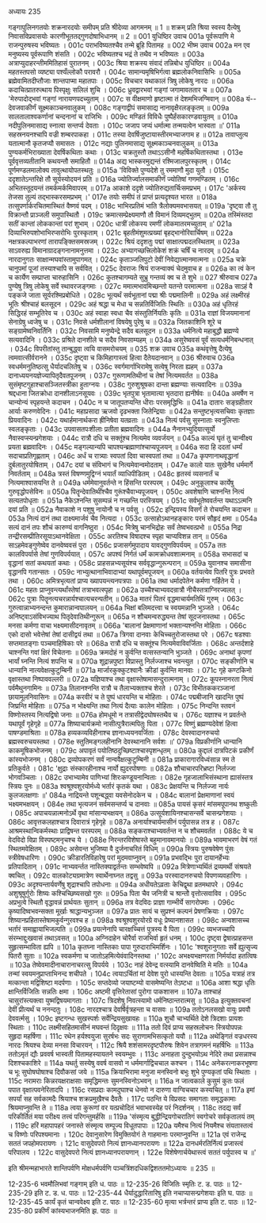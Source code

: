 अध्यायः 235

गङ्गापुलिनगतयोः शक्रनारदयोः समीपम् प्रति श्रीदेव्या आगमनम् ॥ 1 ॥ शक्रम् प्रति श्रिया स्वस्य दैत्येषु निवासविप्रवासयोः कारणीभूततद्गुणदोषाभिधानम् ॥ 2 ॥
001	युधिष्ठिर उवाच 
001a	पूर्वरूपाणि मे राजन्पुरुषस्य भविष्यतः ।
001c	पराभविष्यतश्चैव तन्मे ब्रूहि पितामह ॥
002	भीष्म उवाच 
002a	मन एव मनुष्यस्य पूर्वरूपाणि शंसति ।
002c	भविष्यतश्च भद्रं ते तथैव न भविष्यतः ॥
003a	अत्राप्युदाहरन्तीममितिहासं पुरातनम् ।
003c	श्रिया शक्रस्य संवादं तन्निबोध युधिष्ठिर ॥
004a	महतस्तपसो व्यष्ट्या पश्यँल्लोकौ परावरौ ।
004c	सामान्यमृषिभिर्गत्वा ब्रह्मलोकनिवासिभिः ॥
005a	ब्रह्मेवामितदीप्तौजाः शान्तपाप्मा महातपाः ।
005c	विचचार यथाकालं त्रिषु लोकेषु नारदः ॥
006a	कदाचित्प्रातरुत्थाय पिस्पृक्षुः सलिलं शुचि ।
006c	ध्रुवद्वारभवां गङ्गां जगामावततार च ॥
007a	'मेरुपादोद्भवां गङ्गां नारायणपदच्युताम् ।
007c	स वीक्षमाणो हृष्टात्मा तं देशमभिजग्मिवान् ॥
008a	यं--देवजवाकीर्णं सूक्ष्मकाञ्चनवालुकम् ।
008c	गङ्गाद्वीपं समासाद्य नानावृक्षैरलङ्कृतम् ॥
009a	सालतालाश्वकर्णानां चन्दनानां च राजिभिः ।
009c	मण्डितं विविधैः पुष्पैर्हंसकारण्डवायुतम् ॥
010a	नदीपुलिनमासाद्य स्नात्वा सन्तर्प्य देवताः ।
010c	जजाप जप्यं धर्मात्मा तन्मयत्वेन भास्वता ॥'
011a	सहस्रनयनश्चापि वज्री शम्बरपाकहा ।
011c	तस्या देवर्षिजुष्टायास्तीरमभ्याजगाम ह ॥
012a	तावाप्लुत्य यतात्मानौ कृतजप्यौ समासतः ।
012c	नद्याः पुलिनमासाद्य सूक्ष्मकाञ्चनवालुकम् ॥
013a	पुण्यकर्मभिराख्याता देवर्षिकथिताः कथाः ।
013c	चक्रतुस्तौ तथाऽऽसीनौ महर्षिकथितास्तथा ।
013e	पूर्ववृत्तव्यतीतानि कथयन्तौ समाहितौ ॥
014a	अद्य भास्करमुद्यन्तं रश्मिजालपुरस्कृतम् ।
014c	पूर्णमण्डलमालोक्य तावुत्थायोपतस्थतुः ॥
015a	'विविक्ते पुण्यदेशे तु रममाणौ मुदा युतौ ।
015c	ददृशातेऽन्तरिक्षे तौ सूर्यस्योदयनं प्रति ॥
016a	ज्योतिर्ज्वालसमाकीर्णं ज्योतिषां गणमण्डितम् ।
016c	अभितस्तूदयन्तं तमर्कमर्कमिवापरम् ॥
017a	आकाशे ददृशे ज्योतिरुद्यतार्चिःसमप्रभम् ।
017c	'अर्कस्य तेजसा तुल्यं तद्भास्करसमप्रभम् ।'
017e	तयोः समीपं तं प्राप्तं प्रत्यदृश्यत भारत ॥
018a	तत्सुपर्णार्करचितमास्थितं वैष्णवं पदम् ।
018c	भाभिरप्रतिमं भाति त्रैलोक्यमवभासयत् ॥
019a	'दृष्ट्वा तौ तु विक्रान्तौ प्राञ्जली समुपास्थितौ ।
019c	क्रमात्सम्प्रेक्ष्यमाणौ तौ विमानं दिव्यमद्भुतम् ॥
020a	तस्मिंस्तदा सतीं कान्तां लोककान्तां परां शुभाम् ।
020c	धात्रीं लोकस्य रमणीं लोकमातरमच्युताम् ॥'
021a	दिव्याभिरुपशोभाभिरप्सरोभिः पुरस्कृताम् ।
021c	बृहतीमंशुमत्प्रख्यां बृहद्भानोरिवार्चिषम् ॥
022a	नक्षत्रकल्पाभरणां तारापङ्क्तिसमस्रजम् ।
022c	श्रियं ददृशतुः पद्मां साक्षात्पद्मदलस्थिताम् ॥
023a	साऽवरुह्य विमानाग्रादङ्गनानामनुत्तमा ।
023c	अभ्यागच्छत्त्रिलोकेशं शक्रं चर्षिं च नारदम् ॥
024a	नारदानुगतः साक्षान्मघवांस्तामुपागमत् ।
024c	कृताञ्जलिपुटो देवीं निवेद्यात्मानमात्मना ॥
025a	चक्रे चानुपमां पूजां तस्याश्चापि स सर्ववित् ।
025c	देवराजः श्रियं राजन्वाक्यं चेदमुवाच ह ॥
026a	का त्वं केन च कार्येण सम्प्राप्ता चारुहासिनि ।
026c	कुतश्चागम्यते सुभ्रु गन्तव्यं क्व च ते शुभे ॥
027	श्रीरुवाच 
027a	पुण्येषु त्रिषु लोकेषु सर्वे स्थावरजङ्गमाः ।
027c	ममात्मभावमिच्छन्तो यतन्ते परमात्मना ॥
028a	साऽहं वै पङ्कजे जाता सूर्यरश्मिप्रबोधिते ।
028c	भूत्यर्थं सर्वभूतानां पद्मा श्रीः पद्ममालिनी ॥
029a	अहं लक्ष्मीरहं भूतिः श्रीश्चाहं बलसूदन ।
029c	अहं श्रद्धा च मेधा च सन्नतिर्विजितिः स्थितिः ॥
030a	अहं धृतिरहं सिद्धिरहं सम्भूतिरेव च ।
030c	अहं स्वाहा स्वधा चैव संस्तुतिर्नियतिः कृतिः ॥
031a	राज्ञां विजयमानानां सेनाग्रेषु ध्वजेषु च ।
031c	निवसे धर्मशीलानां विषयेषु पुरेषु च ॥
032a	जितकाशिनि शूरे च सङ्ग्रामेष्वनिवर्तिनि ।
032c	निवसामि मनुष्येन्द्रे सदैव बलसूदन ॥
033a	धर्मनित्ये महाबुद्धौ ब्रह्मण्ये सत्यवादिनि ।
033c	प्रश्रिते दानशीले च सदैव निवसाम्यहम् ॥
034a	असुरेष्ववसं पूर्वं सत्यधर्मनिबन्धनात् ।
034c	विपरीतांस्तु तान्बुद्ध्वा त्वयि वासमरोचयम् ॥
035	शक्र उवाच 
035a	कथंवृत्तेषु दैत्येषु त्वमवात्सीर्वरानने ।
035c	दृष्ट्वा च किमिहागास्त्वं हित्वा दैतेयदानवान् ॥
036	श्रीरुवाच 
036a	स्वधर्ममनुतिष्ठत्सु धैर्यादचलितेषु च ।
036c	स्वर्गमार्गाभिरामेषु सत्वेषु निरता ह्यहम् ॥
037a	दानाध्ययनयज्ञेज्यापितृदैवतपूजनम् ।
037c	गुरूणामतिथीनां च तेषां नित्यमवर्तत ॥
038a	सुसंमृष्टगुहाश्चासञ्जितस्त्रीका हुताग्नयः ।
038c	गुरुशुश्रूषका दान्ता ब्रह्मण्याः सत्यवादिनः ॥
039a	श्रद्दधाना जितक्रोधा दानशीलाऽनसूयवः ।
039c	भृतपुत्रा भृतामात्या भृतदारा ह्यनीर्षवः ॥
040a	अमर्षेण न चान्योन्यं स्पृहयन्ते कदाचन ।
040c	न च जातूपतप्यन्ति धीराः परसमृद्धिभिः ॥
041a	दातारः सङ्ग्रहीतार आर्याः करुणवेदिनः ।
041c	महाप्रसादा ऋजवो दृढभक्ता जितेन्द्रियाः ॥
042a	सन्तुष्टभृत्यसचिवाः कृतज्ञाः प्रियवादिनः ।
042c	यथार्हमानार्थकरा ह्रीनिषेवा यतव्रताः ॥
043a	नित्यं पर्वसु सुस्नाताः स्वनुलिप्ताः स्वलङ्कृताः ।
043c	उपवासतपःशीलाः प्रतीता ब्रह्मवादिनः ॥
044a	नैनानभ्युदियात्सूर्यो नैवास्वप्स्यन्प्रगेशयाः ।
044c	रात्रौ दधि च सक्तूंश्च नित्यमेव व्यवर्जयन् ॥
045a	काल्यं घृतं तु चान्वीक्ष्य प्रयता ब्रह्मवादिनः ।
045c	मङ्गल्यान्यपि चापश्यन्ब्रह्माणांश्चाप्यपूजयन् ॥
046a	सदा हि ददतां धर्म्यं सदाचाप्रतिगृह्णताम् ।
046c	अर्धं च रात्र्याः स्वपतां दिवा चास्वपतां तथा ॥
047a	कृपणानाथवृद्धानां दुर्बलातुरयोषिताम् ।
047c	दयां च संविभागं च नित्यमेवान्वमोदताम् ।
047e	कालो यातः सुखेनैव धर्ममार्गे निवर्तताम् ॥
048a	त्रस्तं विषण्णमुद्विग्नं भयार्तं व्याधिपीडितम् ।
048c	हृतस्वं व्यसनार्तं च नित्यमाश्वासयन्ति ते ॥
049a	धर्ममेवानुवर्तन्ते न हिंसन्ति परस्परम् ।
049c	अनुकूलाश्च कार्येषु गुरुवृद्धोपसेविनः ॥
050a	पितॄन्देवातिथींश्चैव गुरूंश्चैवाभ्यपूजयन् ।
050c	अवशेषाणि चाश्नन्ति नित्यं सत्यतपोधृताः ॥
051a	नैकेऽश्नन्ति सुसम्पन्नं न गच्छन्ति परस्त्रियम् ।
051c	सर्वभूतेष्ववर्तन्त यथाऽऽत्मनि दयां प्रति ॥
052a	नैवाकाशे न पशुषु नायोनौ च न पर्वसु ।
052c	इन्द्रियस्य विसर्गं ते रोचयन्ति कदाचन ॥
053a	नित्यं दानं तथा दाक्ष्यमार्जवं चैव नित्यदा ।
053c	उत्साहोऽथानहङ्कारः परमं सौहृदं क्षमा ॥
054a	सत्यं दानं तपः शौचं कारुण्यं वागनिष्ठुरा ।
054c	मित्रेषु चानभिद्रोहः सर्वं तेष्वभवत्प्रभो ॥
055a	निद्रा तन्द्रीरसम्प्रीतिरसूयाऽथानवेक्षिता ।
055c	अरतिश्च विषादश्च स्पृहा चाप्यविशन्न तान् ॥
056a	साऽहमेवङ्गुणेष्वेव दानवेष्ववसं पुरा ।
056c	प्रजासर्गमुपादाय यावद्गुणविपर्ययम् ॥
057a	ततः कालविपर्यासे तेषां गुणविपर्ययात् ।
057c	अपश्यं निर्गतं धर्मं कामक्रोधवशात्मनाम् ॥
058a	सभासदां च वृद्धानां सतां कथयतां कथाः ।
058c	प्राहसन्नभ्यसूयंश्च सर्ववृद्धान्गुरून्परान् ॥
059a	युवानश्च समासीना वृद्धानपि गतान्सतः ।
059c	नाभ्युत्थानाभिवादाभ्यां यथापूर्वमपूजयन् ॥
060a	वर्तयत्येव पितरि पुत्रः प्रभवते तथा ।
060c	अमित्रभृत्यतां प्राप्य ख्यापयन्त्यनपत्रपाः ॥
061a	तथा धर्मादपेतेन कर्मणा गर्हितेन ये ।
061c	महतः प्राप्नुवन्त्यर्थांस्तेषां तत्राभवत्स्पृहा ॥
062a	उच्चैश्चाभ्यवदन्रात्रौ नीचैस्तत्राग्निरज्वलत् ।
062c	पुत्राः पितॄनत्यचरन्नार्यश्चात्यचरन्पतीन् ॥
063a	मातरं पितरं वृद्धमाचार्यमतिथिं गुरुम् ।
063c	गुरुत्वान्नाभ्यनन्दन्त कुमारान्नान्वपालयन् ॥
064a	भिक्षां बलिमदत्त्वा च स्वयमन्नानि भुञ्जते ।
064c	अनिष्ट्वाऽसंविभज्याथ पितृदेवातिथीन्गुरून् ॥
065a	न शौचमन्वरुद्ध्यन्त तेषां सूदजनास्तथा ।
065c	मनसा कर्मणा वाचा भक्ष्यमासीदनावृतम् ॥
066a	'बालानां प्रेक्षमाणानां भक्तान्यश्नन्ति मोहिताः ।
066c	एको दासो भवेत्तेषां तेषां दासीद्वयं तथा ॥
067a	त्रिगवा दानवाः केचिच्चतुरोजास्तथा परे ।
067c	षडश्वाः सप्तमातङ्गाः पञ्चमाहिषिकाः परे ॥
068a	रात्रौ दधि च सक्तूंश्च नित्यमेवाविवर्जिताः ।
068c	अन्तर्दशाहे चाश्नन्ति गवां क्षिरं विचेतनाः ॥
069a	क्रमदोहं न कुर्वन्ति वत्सस्तन्यानि भुञ्जते ।
069c	अनाथां कृपणां भार्यां घ्नन्ति नित्यं शपन्ति च ॥
070a	शूद्रान्नपुष्टा विप्रास्तु निर्लज्जाश्च भवन्त्युत ।
070c	सङ्कीर्णानि च धान्यानि नात्यवेक्षत्कुटुम्बिनी ॥
071a	मार्जारकुक्कुटश्वानैः क्रीडां कुर्वन्ति मानवाः ।
071c	गृहे कण्टकिनो वृक्षास्तथा निष्पाववल्लरी ॥
072a	यज्ञियाश्च तथा वृक्षास्तेषामासन्दुरात्मनाम् ।
072c	कूपस्नानरता नित्यं पर्वमैथुनगामिनः ॥
073a	तिलानश्नन्ति रात्रौ च तैलाभ्यक्ताश्च शेरते ।
073c	विभीतककरञ्जानां छायामूलनिवासिनः ॥
074a	करवीरं च ते पुष्पं धारयन्ति च मोहिताः ।
074c	पद्मबीजानि खादन्ति पुष्पं जिघ्रन्ति मोहिताः ॥
075a	न भोक्ष्यन्ति तथा नित्यं दैत्याः कालेन मोहिताः ।
075c	निन्दन्ति स्तवनं विष्णोस्तस्य नित्यद्विषो जनाः ॥
076a	होमधूमो न तत्रासीद्वेदघोषस्तथैव च ।
076c	यज्ञाश्च न प्रवर्तन्ते यथापूर्वं गृहेगृहे ॥
077a	शिष्याचार्यक्रमो नासीत्पुत्रैरात्मपितुः पिता ।
077c	विष्णुं ब्रह्मण्यदेवेशं हित्वा पाषण्डमाश्रिताः ॥
078a	हव्यकव्यविहीनाश्च ज्ञानाध्ययनवर्जिताः ।
078c	देवस्वादानरुचयो ब्रह्मस्वरुचयस्तथा ।
078e	स्तुतिमङ्गलहीनानि देवस्थानानि सर्वशः ॥'
079a	विप्रकीर्णानि धान्यानि काकमूषिकभोजनम् ।
079c	अपावृतं पयोतिष्ठदुच्छिष्टाश्चास्पृशन्धृतम् ॥
080a	कुद्दालं दात्रपिटकं प्रकीर्णं कांस्यभोजनम् ।
080c	द्रव्योपकरणं सर्वं नान्ववैक्षत्कुटुम्बिनी ॥
081a	प्राकारागारविध्वंसान्न स्म ते प्रतिकुर्वते ।
081c	'क्षुद्राः संस्कारहीनाश्च नार्यो ह्युदरपोषणाः ॥
082a	शौचाचारपरिभ्रष्टा निर्लज्जा भोगवञ्चिताः ।
082c	उभाभ्यामेव पाणिभ्यां शिरःकण्डूयनान्विताः ।
082e	गृहजालाभिसंस्थाना ह्यासंस्तत्र स्त्रियः पुनः ॥
083a	श्वश्रूश्वशुरयोर्मध्ये भर्तारं कृतकं यथा ।
083c	प्रेक्षयन्ति च निर्लज्जा नार्यः कुलजलक्षणाः ॥'
084a	नाद्रियन्ते पशून्बद्ध्वा यवसेनोदकेन च ।
084c	बालानां प्रेक्षमाणानां स्वयं भक्ष्यमभक्षयन् ।
084e	तथा भृत्यजनं सर्वमसन्तर्प्य च दानवाः ॥
085a	पायसं कृसरं मांसमपूपानथ शष्कुलीः ।
085c	अपाचयन्नात्मनोऽर्थे वृथा मांसान्यभक्षयन् ॥
086a	उत्सूर्यशायिनश्चासन्सर्वे चासन्प्रगेशयाः ।
086c	आवृत्तकलहाश्चात्र दिवारात्रं गृहेगृहे ॥
087a	अनार्याश्चार्यमासीनं पर्युपासन्न तत्र ह ।
087c	आश्रमस्थान्विकर्मस्थाः प्राद्विषन्त परस्परम् ॥
088a	सङ्कराश्चाभ्यवर्तन्त न च शौचमवर्तत ।
088c	ये च वेदविदो विप्रा विस्पष्टमनृचश्च ये ।
088e	निरन्तरविशेषास्ते बहुमानावमानयोः ॥
089a	भावमाभरणं वेषं गतं स्थितमवेक्षितम् ।
089c	असेवन्त भुजिष्या वै दुर्जनाचरितं विधिम् ॥
090a	स्त्रियः पुरुषवेषेण पुंसः स्त्रीवेषधारिणः ।
090c	क्रीडारतिविहारेषु परां मुदमवाप्नुवन् ॥
091a	प्रभवद्भिः पुरा दायानर्हेभ्यः प्रतिपादितान् ।
091c	नाभ्यवर्न्तत नास्तिक्याद्वर्तन्तः सम्भवेष्वपि ॥
092a	मित्रेणाभ्यर्थितं द्रव्यमर्थी संश्रयते क्वचित् ।
092c	वालकोट्यग्रमात्रेण स्वार्थेनाघ्नत तद्वसु ॥
093a	परस्वादानरुचयो विपणव्यवहारिणः ।
093c	अदृश्यन्तार्यवर्णेषु शृद्राश्चापि तपोधनाः ॥
094a	अधीयतेऽव्रताः केचिद्वृथा व्रतमथापरे ।
094c	अशुश्रूषुर्गुरोः शिष्यः कश्चिच्छिष्यसखो गुरुः ॥
095a	पिता चैव जनित्री च श्रान्तौ वृत्तोत्सवाविव ।
095c	अप्रभुत्वे स्थितौ वृद्धावन्नं प्रार्थयतः सुतान् ॥
096a	तत्र वेदविदः प्राज्ञा गाम्भीर्ये सागरोपमाः ।
096c	कृष्यादिष्वभवन्सक्ता मूर्खाः श्राद्धान्यभुञ्जत ॥
097a	प्रातः सायं च सुप्रश्नं कल्पनं प्रेषणक्रियाः ।
097c	शिष्यानप्रहितास्तेषामकुर्वन्गुरवश्च ह ॥
098a	श्वश्रूश्वशुरयोरग्रे वधूः प्रेष्यानशासत ।
098c	अन्वशासच्च भर्तारं समाह्वायाभिजल्पति ॥
099a	प्रयत्नेनापि चारक्षच्चित्तं पुत्रस्य वै पिता ।
099c	व्यभजच्चापि संरम्भाद्दुःखवासं तथाऽवसत् ॥
100a	अग्निदाहेन चोरैर्वा राजभिर्वा हृतं धनम् ।
100c	दृष्ट्वा द्वेषात्प्राहसन्त सुहृत्सम्भाविता ह्यपि ॥
101a	कृतघ्ना नास्तिकाः पापा गुरुदाराभिमर्शिनः ।
101c	'श्वशुरानुगताः सर्वे ह्युत्सृज्य पितरौ सुताः ॥
102a	स्वकर्मणा च जातोऽहमित्येवंवादिनस्तथा ।'
102c	अभक्ष्यभक्षणरता निर्मर्यादा हतत्विषः ॥
103a	तेष्वेवमादीनाचारानाचरत्सु विपर्यये ।
103c	नाहं देवेन्द्र वत्स्यामि दानवेष्विति मे मतिः ॥
104a	तन्मां स्वयमनुप्राप्ताभिनन्द शचीपते ।
104c	त्वयाऽर्चितां मां देवेश पुरो धास्यन्ति देवताः ॥
105a	यत्राहं तत्र मत्कान्ता मद्विशिष्टा मदर्पणाः ।
105c	सप्तदेव्यो जयाष्टम्यो वासमेष्यन्ति तेऽष्टधा ॥
106a	आशा श्रद्धा धृतिः क्षान्तिर्विजितिः सन्नतिः क्षमा ।
106c	अष्टमी वृत्तिरेतासां पुरोगा पाकशासन ॥
107a	ताश्चाहं चासुरांस्त्यक्त्वा युष्मद्विषयमागताः ।
107c	त्रिदशेषु निवत्स्यामो धर्मनिष्ठान्तरात्मसु ॥
108a	इत्युक्तवचनां देवीं प्रीत्यर्थं च ननन्दतुः ।
108c	नारदश्चात्र देवर्षिर्वृत्रहन्ता च वासवः ॥
109a	ततोऽनलसखो वायुः प्रववौ देववर्त्मसु ।
109c	इष्टगन्धः सुखस्पर्शः सर्वेन्द्रियसुखावहः ॥
110a	शुचौ चाभ्यर्थिते देशे त्रिदशाः प्रायशः स्थिताः ।
110c	लक्ष्मीसहितमासीनं मघवन्तं दिदृक्षवः ॥
111a	ततो दिवं प्राप्य सहस्रलोचनः स्त्रियोपपन्नः सुहृदा महर्षिणा ।
111c	रथेन हर्यश्वयुजा सुरर्षभः सदः सुराणामभिसत्कृतो ययौ ॥
112a	अथेङ्गितं वज्रधरस्य नारदः श्रियश्च देव्या मनसा विचारयन् ।
112c	श्रियै शशंसामरदृष्टपौरुषः शिवेन तत्रागमनं महर्षिभिः ॥
113a	ततोऽमृतं द्यौः प्रववर्ष भास्वती पितामहस्यायतने स्वयम्भुवः ।
113c	अनाहता दुन्दुभयोऽथ नेदिरे तथा प्रसन्नाश्च दिशश्चकाशिरे ॥
114a	यथर्तु सस्येषु ववर्ष वासवो न धर्ममार्गाद्विचचाल कश्चन ।
114c	अनेकरत्नाकरभूषणा च भूः सुघोषघोषाश्च दिवौकसां जये ॥
115a	क्रियाभिरामा मनुजा मनस्विनो बभुः शुभे पुण्यकृतां पथि स्थिताः ।
115c	नरामराः किन्नरयक्षराक्षसाः समृद्धिमन्तः सुमनस्विनोऽभवन् ॥
116a	न जात्वकाले कुसुमं कुतः फलं पपात वृक्षात्पवनेरितादपि ।
116c	रसप्रदाः कामदुघाश्च धेनवो न दारुणा वाग्विचचार कस्यचित् ॥
117a	इमां सपर्यां सह सर्वकामदैः श्रियाश्च शक्रप्रमुखैश्च दैवतैः ।
117c	पठन्ति ये विप्रसदः समागताः समृद्धकामाः श्रियमाप्नुवन्ति ते ॥
118a	त्वया कुरूणां वर यत्प्रचोदितं भवाभवस्येह परं निदर्शनम् ।
118c	तदद्य सर्वं परिकीर्तितं मया परीक्ष्य तत्त्वं परिगन्तुमर्हसि ॥
119a	'संस्मृत्य बुद्धीन्द्रियगोचरातिगं स्वगोचरे सर्वकृतालयं तम् ।
119c	हरिं महापापहरं जनास्ते संस्मृत्य सम्पूज्य विधूतपापाः ॥
120a	यमैश्च नित्यं नियमैश्च संयतास्तत्वं च विष्णोः परिपश्यमानाः ।
120c	देवानुसारेण विमुक्तियोगं ते गाहमानाः परमाप्नुवन्ति ॥
121a	एवं राजेन्द्र सततं जपहोमपरायणः ।
121c	वासुदेवपरो नित्यं ज्ञानध्यानपरायणः ॥
122a	दानधर्मरतिर्नित्यं प्रजास्त्वं परिपालय ।
122c	वासुदेवपरो नित्यं ज्ञानध्यानपरायणान् ।
122e	विशेषेणार्चयेथास्त्वं सततं पर्युपास्व च ॥' 

इति श्रीमन्महाभारते शान्तिपर्वणि मोक्षधर्मपर्वणि पञ्चत्रिंशदधिकद्विशततमोऽध्यायः ॥ 235 ॥

12-235-6 भवमौलिभवां गङ्गाम् इति ध. पाठः ॥ 12-235-26 विजितिः स्मृतिः ट. ड. पाठः ॥ 12-235-29 इति ट. ड. ध. पाठः ॥ 12-235-44 धैर्यादुद्धारितारिषु इति नचाप्यासन्प्रगेशयाः इति घ. पाठः ॥ 12-235-45 कार्यं कृतं चान्ववेक्ष्य इति ट. पाठः ॥ 12-235-60 मृत्या भर्त्रन्तरं प्राप्य इति ट. पाठः ॥ 12-235-80 प्रकीर्णं कांस्यभाजनमिति झ. पाठः ॥
